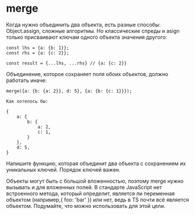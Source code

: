 # merge
Когда нужно объединить два объекта, есть разные способы: Object.assign, сложные алгоритмы.
Но классические спреды и asign только присваивают ключам одного объекта значения другого:

````
const lhs = {a: {b: 1}};
const rhs = {a: {c: 2}};

const result = {...lhs, ...rhs} // {a: {c: 2}}
````

Объединение, которое сохраняет поля обоих объектов, должно работать иначе:




````
merge({a: {b: {a: 2}}, d: 5}, {a: {b: {c: 1}}});

Как хотелось бы:

{
    a: {
        b: {
            a: 2,
            c: 1,
        }
    },
    d: 5,
}

````
Напишите функцию, которая объединит два объекта с сохранением их уникальных ключей. Порядок ключей важен.

Объекты могут быть с большой вложенностью, поэтому merge нужно вызывать и для вложенных полей.
В стандарте JavaScript нет встроенного метода, который определит, является ли переменная объектом (например,{ foo: 'bar' }) или нет, ведь в TS почти всё является объектом. Подумайте, что можно использовать для этой цели.